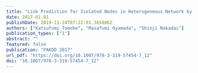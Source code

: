 ```yaml
---
title: "Link Prediction for Isolated Nodes in Heterogeneous Network by Topic-Based Co-clustering"
date: 2017-01-01
publishDate: 2019-11-24T07:22:01.365086Z
authors: ["Katsufumi Tomobe", "Masafumi Oyamada", "Shinji Nakadai"]
publication_types: ["1"]
abstract: ""
featured: false
publication: "PAKDD 2017"
url_pdf: "https://doi.org/10.1007/978-3-319-57454-7_12"
doi: "10.1007/978-3-319-57454-7_12"
---
```


